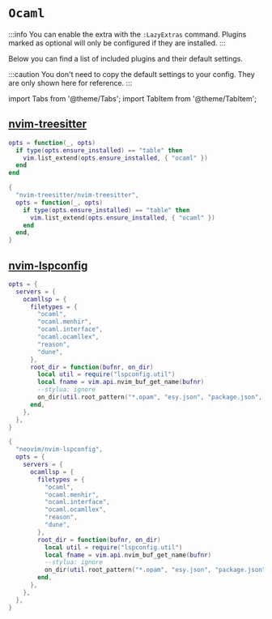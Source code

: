 # `Ocaml`

<!-- plugins:start -->

:::info
You can enable the extra with the `:LazyExtras` command.
Plugins marked as optional will only be configured if they are installed.
:::

Below you can find a list of included plugins and their default settings.

:::caution
You don't need to copy the default settings to your config.
They are only shown here for reference.
:::

import Tabs from '@theme/Tabs';
import TabItem from '@theme/TabItem';

## [nvim-treesitter](https://github.com/nvim-treesitter/nvim-treesitter)

<Tabs>

<TabItem value="opts" label="Options">

```lua
opts = function(_, opts)
  if type(opts.ensure_installed) == "table" then
    vim.list_extend(opts.ensure_installed, { "ocaml" })
  end
end
```

</TabItem>


<TabItem value="code" label="Full Spec">

```lua
{
  "nvim-treesitter/nvim-treesitter",
  opts = function(_, opts)
    if type(opts.ensure_installed) == "table" then
      vim.list_extend(opts.ensure_installed, { "ocaml" })
    end
  end,
}
```

</TabItem>

</Tabs>

## [nvim-lspconfig](https://github.com/neovim/nvim-lspconfig)

<Tabs>

<TabItem value="opts" label="Options">

```lua
opts = {
  servers = {
    ocamllsp = {
      filetypes = {
        "ocaml",
        "ocaml.menhir",
        "ocaml.interface",
        "ocaml.ocamllex",
        "reason",
        "dune",
      },
      root_dir = function(bufnr, on_dir)
        local util = require("lspconfig.util")
        local fname = vim.api.nvim_buf_get_name(bufnr)
        --stylua: ignore
        on_dir(util.root_pattern("*.opam", "esy.json", "package.json", ".git", "dune-project", "dune-workspace", "*.ml")( fname))
      end,
    },
  },
}
```

</TabItem>


<TabItem value="code" label="Full Spec">

```lua
{
  "neovim/nvim-lspconfig",
  opts = {
    servers = {
      ocamllsp = {
        filetypes = {
          "ocaml",
          "ocaml.menhir",
          "ocaml.interface",
          "ocaml.ocamllex",
          "reason",
          "dune",
        },
        root_dir = function(bufnr, on_dir)
          local util = require("lspconfig.util")
          local fname = vim.api.nvim_buf_get_name(bufnr)
          --stylua: ignore
          on_dir(util.root_pattern("*.opam", "esy.json", "package.json", ".git", "dune-project", "dune-workspace", "*.ml")( fname))
        end,
      },
    },
  },
}
```

</TabItem>

</Tabs>

<!-- plugins:end -->
